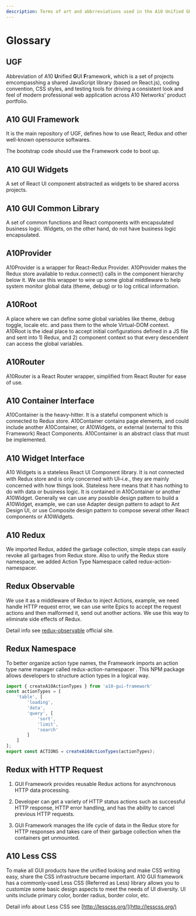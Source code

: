 ```yaml
---
description: Terms of art and abbrreviations used in the A10 Unified GUI Framework.
---
```


# Glossary

## UGF

Abbreviation of A10 **U**nified **G**UI **F**ramework, which is a set of projects emcompasshing a shared JavaScript library (based on React.js), coding convention, CSS styles, and testing tools for driving a consistent look and feel of modern professional web application across A10 Networks' product portfolio.


## A10 GUI Framework

It is the main repository of UGF, defines how to use React, Redux and other well-known opensource softwares.

The bootstrap code should use the Framework code to boot up.

## A10 GUI Widgets

A set of React UI component abstracted as widgets to be shared acorss projects.

## A10 GUI Common Library

A set of common functions and React components with encapsulated business logic.  Widgets, on the other hand, do not have business logic encapsulated.

## A10Provider

A10Provider is a wrapper for React-Redux Provider.  A10Provider makes the Redux store available to redux.connect\(\) calls in the component hierarchy below it. We use this wrapper to wire up some global middleware to help system monitor global data \(theme, debug\) or to log critical information.

## A10Root

A place where we can define some global variables like theme, debug toggle, locale etc. and pass them to the whole Virtual-DOM context. A10Root is the ideal place to accept initial configurations defined in a JS file and sent into 1\) Redux, and 2\) component context so that every descendent can access the global variables.

## A10Router

A10Router is a React Router wrapper, simplified from React Router for ease of use.

## A10 Container Interface

A10Container is the heavy-hitter. It is a stateful component which is connected to Redux store. A10Container contains page elements, and could include another A10Container, or A10Widgets, or external \(external to this Framework\) React Components. A10Container is an abstract class that must be implemented.

## A10 Widget Interface

A10 Widgets is a stateless React UI Component library. It is not connected with Redux store and is only concerned with UI ̶ i.e., they are mainly concerned with how things look. Stateless here means that it has nothing to do with data or business logic. It is contained in A10Container or another A10Widget. Generally we can use any possible design pattern to build a A10Widget, example, we can use Adapter design pattern to adapt to Ant Design UI, or use Composite design pattern to compose several other React components or A10Widgets.

## A10 Redux

We imported Redux, added the garbage collection, simple steps can easily revoke all garbages from Redux store. Also to unify the Redux store namespace, we added Action Type Namespace called redux-action-namespacer.

## Redux Observable 

We use it as a middleware of Redux to inject Actions, example, we need handle HTTP request error, we can use write Epics to accept the request actions and then malformed it, send out another actions. We use this way to eliminate side effects of Redux.

Detail info see [redux-observable](https://redux-observable.js.org/) official site. 

## Redux Namespace

To better organize action type names, the Framework imports an action type name manager called redux-action-namespacer . This NPM package allows developers to structure action types in a logical way.

```jsx
import { createA10ActionTypes } from 'a10-gui-framework'
const actionTypes = [
    'table', [
        'loading',
        'data',
        'query', [
            'sort',
            'limit',
            'search'
        ]
    ]
];
export const ACTIONS = createA10ActionTypes(actionTypes);
```

## Redux with HTTP Request

1. GUI Framework provides reusable Redux actions for asynchronous HTTP data processing. 

2. Developer can get a variety of HTTP status actions such as successful HTTP response, HTTP error handling, and has the ability to cancel previous HTTP requests.

3. GUI Framework manages the life cycle of data in the Redux store for HTTP responses and takes care of their garbage collection when the containers get unmounted.

## A10 Less CSS

To make all GUI products have the unified looking and make CSS writing easy, share the CSS infrastructure became important. A10 GUI framework has a commonly-used Less CSS \(Referred as Less\) library allows you to customize some basic design aspects to meet the needs of UI diversity. UI units include primary color, border radius, border color, etc.

Detail info about Less CSS see [http://lesscss.org/](http://lesscss.org/)

